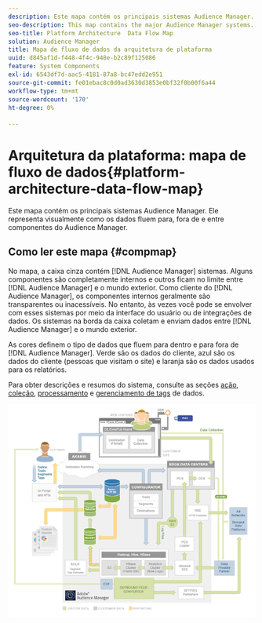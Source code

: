 ```yaml
---
description: Este mapa contém os principais sistemas Audience Manager. Ele representa visualmente como os dados fluem para, fora de e entre componentes do Audience Manager.
seo-description: This map contains the major Audience Manager systems. It visually represents how data flows into, out of, and among Audience Manager components.
seo-title: Platform Architecture  Data Flow Map
solution: Audience Manager
title: Mapa de fluxo de dados da arquitetura de plataforma
uuid: d845af1d-f448-4f4c-948e-b2c89f125086
feature: System Components
exl-id: 6543df7d-aac5-4181-87a8-bc47edd2e951
source-git-commit: fe01ebac8c0d0ad3630d3853e0bf32f0b00f6a44
workflow-type: tm+mt
source-wordcount: '170'
ht-degree: 0%

---
```


# Arquitetura da plataforma: mapa de fluxo de dados{#platform-architecture-data-flow-map}

Este mapa contém os principais sistemas Audience Manager. Ele representa visualmente como os dados fluem para, fora de e entre componentes do Audience Manager.

## Como ler este mapa {#compmap}

<!-- 

c_compmap.xml

 -->

No mapa, a caixa cinza contém [!DNL Audience Manager] sistemas. Alguns componentes são completamente internos e outros ficam no limite entre [!DNL Audience Manager] e o mundo exterior. Como cliente do [!DNL Audience Manager], os componentes internos geralmente são transparentes ou inacessíveis. No entanto, às vezes você pode se envolver com esses sistemas por meio da interface do usuário ou de integrações de dados. Os sistemas na borda da caixa coletam e enviam dados entre [!DNL Audience Manager] e o mundo exterior.

As cores definem o tipo de dados que fluem para dentro e para fora de [!DNL Audience Manager]. Verde são os dados do cliente, azul são os dados do cliente (pessoas que visitam o site) e laranja são os dados usados para os relatórios.

Para obter descrições e resumos do sistema, consulte as seções [ação](../../reference/system-components/components-data-action.md), [coleção](../../reference/system-components/components-data-collection.md), [processamento](../../reference/system-components/components-data-processing.md) e [gerenciamento de tags](../../reference/system-components/components-tag-management.md) de dados.

![](assets/flowmap.png)
